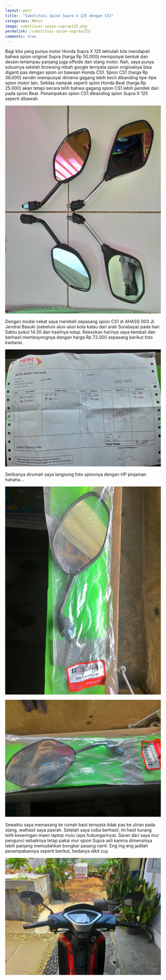 ```yaml
---
layout: post
title:  "Substitusi Spion Supra X 125 dengan CS1"
categories: Motor
image: substitusi-spion-suprax125.png
permalink: /substitusi-spion-suprax125/
comments: true
---
```


Bagi kita yang punya motor Honda Supra X 125 tetnulah kita mendapati bahwa spion original Supra (harga Rp 50.000) mempunyai bentuk dan desain terlampau panjang juga offside dari stang motor. Nah, saya punya solusinya setelah browsing mbah google ternyata spion originalnya bisa diganti pas dengan spion ori bawaan Honda CS1. <!--more--> Spion CS1 (harga Rp 36.000) sendiri mempunyai dimensi gagang lebih kecil dibanding tipe-tipe spion motor lain. Sekilas nampak seperti spion Honda Beat (harga Rp 25.000) akan tetapi secara teliti bahwa gagang spion CS1 lebih pendek dari pada spion Beat. Penampakan spion CS1 dibanding spion Supra X 125 seperti dibawah

![perbedaan](/assets/posts/motor/2017-08-29-substitusi-spion-suprax125-dengan-spion-cs1/perbedaan.jpg)

Dengan modal nekat saya membeli sepasang spion CS1 di AHASS 003 Jl. Jendral Basuki (sebelum alun-alun kota kalau dari arah Surabaya) pada hari Sabtu pukul 14.30 dan hasilnya tutup. Keesokan harinya saya kembali dan berhasil memboyongnya dengan harga Rp 72.000 sepasang berikut foto kwitansi.

![nota](/assets/posts/motor/2017-08-29-substitusi-spion-suprax125-dengan-spion-cs1/nota.jpg)

Setibanya dirumah saya langsung foto spionnya dengan HP pinjaman hahaha...

![spion-kanan](/assets/posts/motor/2017-08-29-substitusi-spion-suprax125-dengan-spion-cs1/spion-kanan.jpg)

![spion-kiri](/assets/posts/motor/2017-08-29-substitusi-spion-suprax125-dengan-spion-cs1/spion-kiri.jpg)

Sewaktu saya memasang ke rumah baut ternyata tidak pas ke uliran pada stang, walhasil saya pasrah. Setelah saya coba berhasil, ini hasil kurang teliti keseringan maen laptop mulu (apa hubungannya). Saran dari saya mur pengunci sebaiknya tetap pakai mur spion Supra asli karena dimensinya lebih panjang memudahkan bongkar pasang nanti. Eng ing eng jadilah penampakannya seperti berikut, bedanya dikit cuy

![spioncs1-supra125](/assets/posts/motor/2017-08-29-substitusi-spion-suprax125-dengan-spion-cs1/supra125.jpg)
